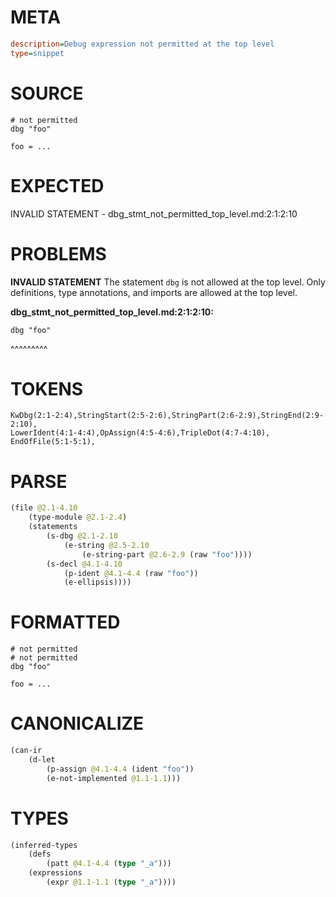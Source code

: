 # META
~~~ini
description=Debug expression not permitted at the top level
type=snippet
~~~
# SOURCE
~~~roc
# not permitted
dbg "foo"

foo = ...
~~~
# EXPECTED
INVALID STATEMENT - dbg_stmt_not_permitted_top_level.md:2:1:2:10
# PROBLEMS
**INVALID STATEMENT**
The statement `dbg` is not allowed at the top level.
Only definitions, type annotations, and imports are allowed at the top level.

**dbg_stmt_not_permitted_top_level.md:2:1:2:10:**
```roc
dbg "foo"
```
^^^^^^^^^


# TOKENS
~~~zig
KwDbg(2:1-2:4),StringStart(2:5-2:6),StringPart(2:6-2:9),StringEnd(2:9-2:10),
LowerIdent(4:1-4:4),OpAssign(4:5-4:6),TripleDot(4:7-4:10),
EndOfFile(5:1-5:1),
~~~
# PARSE
~~~clojure
(file @2.1-4.10
	(type-module @2.1-2.4)
	(statements
		(s-dbg @2.1-2.10
			(e-string @2.5-2.10
				(e-string-part @2.6-2.9 (raw "foo"))))
		(s-decl @4.1-4.10
			(p-ident @4.1-4.4 (raw "foo"))
			(e-ellipsis))))
~~~
# FORMATTED
~~~roc
# not permitted
# not permitted
dbg "foo"

foo = ...
~~~
# CANONICALIZE
~~~clojure
(can-ir
	(d-let
		(p-assign @4.1-4.4 (ident "foo"))
		(e-not-implemented @1.1-1.1)))
~~~
# TYPES
~~~clojure
(inferred-types
	(defs
		(patt @4.1-4.4 (type "_a")))
	(expressions
		(expr @1.1-1.1 (type "_a"))))
~~~
